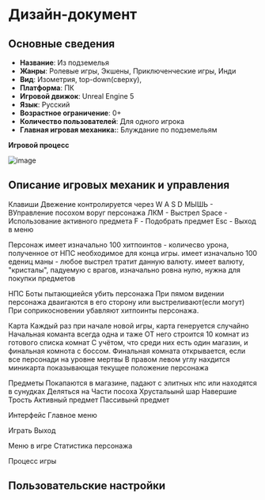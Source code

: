 # Дизайн-документ

## Основные сведения
* **Название**: Из подземелья
* **Жанры**:  Ролевые игры, Экшены, Приключенческие игры, Инди
* **Вид**:  Изометрия, top-down(сверху),
* **Платформа**: ПК 
* **Игровой движок**: Unreal Engine 5
* **Язык**: Русский
* **Возрастное ограничение**: 0+
* **Количество пользователей**: Для одного игрока
* **Главная игровая механика:**: Блуждание по подземельям






**Игровой процесс**

![image](https://github.com/shiroxxsora/MegaProject/assets/148600353/399d2b55-0ea3-471e-94e8-81c9bfa550eb)




  
## Описание игровых механик и управления

Клавиши
Двежение контролируется через  W A S D
МЫШЬ - ВУправление посохом воруг персонажа
ЛКМ -  Выстрел 
Space - Использование активного предмета
F - Подобрать предмет 
Esc - Выход в меню 


Персонаж 
имеет изначально 100 хитпоинтов - количесво урона, полученное от НПС необходимое для конца игры.
имеет изначально 100 едениц маны - любое выстрел тратит данную валюту.
имеет валюту, "кристалы", падуемую с врагов, изначально ровна нулю, нужна для покупки предметов 






НПС
Боты пытающиейся убить персонажа
При пямом видении персонажа дваигаются в его сторону или выстреливают(если могут)
При соприкосновении убавляют хитпоинты персонажа.



Карта
Каждый раз при начале новой игры, карта генеруется случайно 
Начальная команта всегда одна и таже
ОТ него строится 10 комнат из готового списка комнат
С учётом, что среди них есть один магазин, и финальная комнота с боссом.
Финальная комната открывается, если все персонади на уровне мертвы 
В правом левом углу нахдится миникарта показывающая текущее положение персонажа



Предметы
Покапаются в магазине, падают с элитных нпс или находятся в сунудках
Деляться на 
Части посоха
Хрустальынй шар
Навершие
Трость
Активный предмет
Пассивынй предмет






Интерфейс
Главное меню

Играть
Выход

Меню в игре
Статистика персонажа





Процесс игры 






## Пользовательские настройки
